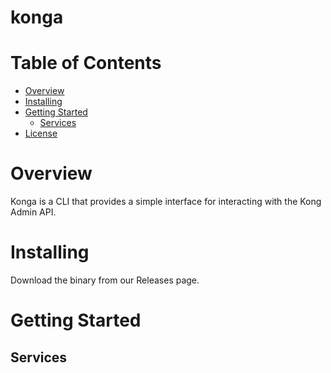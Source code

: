 # konga

# Table of Contents

- [Overview](#overview)
- [Installing](#installing)
- [Getting Started](#getting-started)
  * [Services](#services)
- [License](#license)

# Overview

Konga is a CLI that provides a simple interface for interacting with the Kong Admin API.

# Installing

Download the binary from our Releases page.

# Getting Started

## Services

